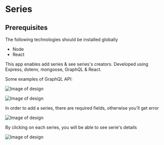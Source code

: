 # Series

## Prerequisites
The following technologies should be installed globally
* Node 
* React

This app enables add series & see series's creators. Developed using Express, dotenv, mongoose, GraphQL & React.

Some examples of GraphQL API:

![Image of design](https://res.cloudinary.com/dtwqtpteb/image/upload/v1675018353/rcnvbprw5w8j54bhryuf.png)

![Image of design](https://res.cloudinary.com/dtwqtpteb/image/upload/v1675018495/neg2pryzghhwyl8n3eii.png)

In order to add a series, there are required fields, otherwise you'll get error

![Image of design](https://res.cloudinary.com/dtwqtpteb/image/upload/v1675018674/toibmtd23mcvcq0lnrq1.png)


By clicking on each series, you will be able to see serie's details

![Image of design](https://res.cloudinary.com/dtwqtpteb/image/upload/v1675018799/jb3nidom2ms3m9tghlzs.png)



